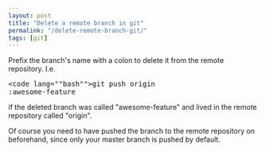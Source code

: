 ```yaml
---
layout: post
title: "Delete a remote branch in git"
permalink: "/delete-remote-branch-git/"
tags: [git]
---
```


Prefix the branch's name with a colon to delete it from the remote repository. I.e. <pre><code lang=""bash"">git push origin :awesome-feature</code></pre> if the deleted branch was called "awesome-feature" and lived in the remote repository called "origin".

Of course you need to have pushed the branch to the remote repository on beforehand, since only your master branch is pushed by default.

